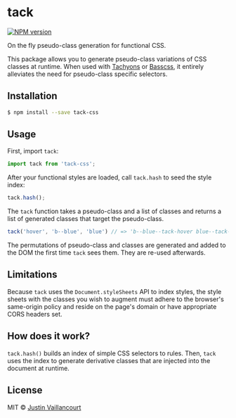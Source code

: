 # tack

[![NPM version][npm-image]][npm-url]

On the fly pseudo-class generation for functional CSS.

This package allows you to generate pseudo-class variations of CSS classes at runtime. When used
with [Tachyons](http://tachyons.io/) or [Basscss](http://basscss.com/), it entirely alleviates
the need for pseudo-class specific selectors.


## Installation

```sh
$ npm install --save tack-css
```


## Usage

First, import `tack`:

```javascript
import tack from 'tack-css';
```

After your functional styles are loaded, call `tack.hash` to seed the style index:

```javascript
tack.hash();
```

The `tack` function takes a pseudo-class and a list of classes and returns a list of generated
classes that target the pseudo-class.


```javascript
tack('hover', 'b--blue', 'blue') // => 'b--blue--tack-hover blue--tack-hover'
```

The permutations of pseudo-class and classes are generated and added to the DOM the first time
`tack` sees them. They are re-used afterwards.


## Limitations

Because `tack` uses the `Document.styleSheets` API to index styles, the style sheets with the
classes you wish to augment must adhere to the browser's same-origin policy and reside on the page's
domain or have appropriate CORS headers set.


## How does it work?

`tack.hash()` builds an index of simple CSS selectors to rules. Then, `tack` uses the index to
generate derivative classes that are injected into the document at runtime.


## License

MIT © [Justin Vaillancourt](mailto:justin@dooly.ai)


[npm-image]: https://badge.fury.io/js/tack-css.svg
[npm-url]: https://npmjs.org/package/tack-css
